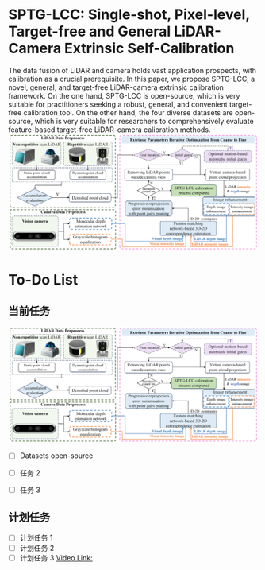 # SPTG-LCC: Single-shot, Pixel-level, Target-free and General LiDAR-Camera Extrinsic Self-Calibration
The data fusion of LiDAR and camera holds vast application prospects, with calibration as a crucial prerequisite. In this paper, we propose SPTG-LCC, a novel, general, and target-free LiDAR-camera extrinsic calibration framework. On the one hand, SPTG-LCC  is open-source, which is very suitable for practitioners seeking a robust, general, and convenient target-free calibration tool. On the other hand, the four diverse datasets are open-source, which is very suitable for researchers to comprehensively evaluate feature-based target-free LiDAR-camera calibration methods.
![The pipeline of SPTG-LCC. T](./img/framework_LC.png)
# To-Do List

## 当前任务
![The pipeline of SPTG-LCC. T](./img/framework_LC.png)
- [ ] Datasets open-source
      
- [ ] 任务 2
- [ ] 任务 3

## 计划任务

- [ ] 计划任务 1
- [ ] 计划任务 2
- [ ] 计划任务 3
[Video Link: ]()
